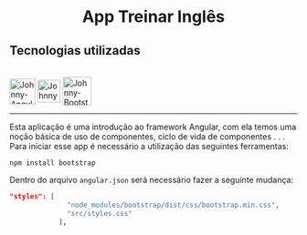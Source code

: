 <h1 align="center">
    App Treinar Inglês
</h1>

## Tecnologias utilizadas
<div style="display: inline_block"><br>
  <img align="center"alt="Johnny-Angular" heigth="45" width="45" src="https://cdn.jsdelivr.net/gh/devicons/devicon/icons/angularjs/angularjs-original.svg">
  <img align="center" alt="Johnny-TS" height="40" width="40" src="https://cdn.jsdelivr.net/gh/devicons/devicon/icons/typescript/typescript-original.svg">
  <img align="center" alt="Johnny-Bootstrap" height="50" width="50" src="https://cdn.jsdelivr.net/gh/devicons/devicon/icons/bootstrap/bootstrap-original.svg">
</div>

<hr>

Esta aplicação é uma introdução ao framework Angular, com ela temos uma noção básica de uso
de componentes, ciclo de vida de componentes . . .
Para iniciar esse app é necessário a utilização das seguintes ferramentas:

```
npm install bootstrap
```

Dentro do arquivo ```angular.json``` será necessário fazer a seguinte mudança:

````json
"styles": [
              "node_modules/bootstrap/dist/css/bootstrap.min.css",
              "src/styles.css"
            ],
````